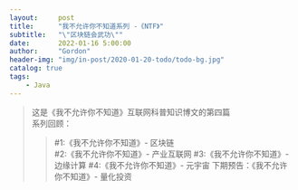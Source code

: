 ```yaml
---
layout:     post
title:      "我不允许你不知道系列 -《NTF》"
subtitle:   "\"区块链会武功\""
date:       2022-01-16 5:00:00
author:     "Gordon"
header-img: "img/in-post/2020-01-20-todo/todo-bg.jpg"
catalog: true
tags:
    - Java
---
```


> 这是《我不允许你不知道》互联网科普知识博文的第四篇   
> 系列回顾：
>>  #1:《我不允许你不知道》- 区块链   	
>>  #2:《我不允许你不知道》- 产业互联网
>>  #3:《我不允许你不知道》- 边缘计算
>>  #4:《我不允许你不知道》- 元宇宙 
> 下期预告：《我不允许你不知道》- 量化投资
